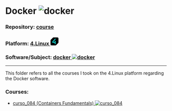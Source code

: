 # Docker <img src="https://cdn.jsdelivr.net/gh/devicons/devicon/icons/docker/docker-original.svg" alt="docker" width="auto" height="25">

### Repository: [course](../../)
### Platform: <a href="./">4.Linux   <img src="https://github.com/PedroHeeger/main/blob/main/0-aux/logos/plataforma/4.linux.png" alt="4.linux" width="auto" height="25"></a>
### Software/Subject: <a href="./">docker   <img src="https://cdn.jsdelivr.net/gh/devicons/devicon/icons/docker/docker-original.svg" alt="docker" width="auto" height="25"></a>

---

This folder refers to all the courses I took on the 4.Linux platform regarding the Docker software.

### Courses:
- <a href="./curso_084">curso_084 (Containers Fundamentals)   <img src="./curso_084-aux/logo_course.jpg" alt="curso_084" width="auto" height="25"></a>